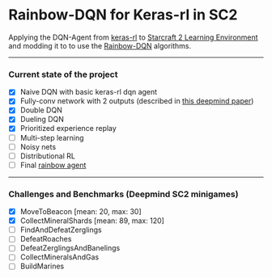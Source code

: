 # Rainbow-DQN for Keras-rl in SC2

Applying the DQN-Agent from [keras-rl](https://github.com/keras-rl/keras-rl) to [Starcraft 2 Learning Environment](https://github.com/deepmind/pysc2) 
and modding it to to use the [Rainbow-DQN](https://arxiv.org/abs/1710.02298) algorithms.

---
### Current state of the project

- [x] Naive DQN with basic keras-rl dqn agent
- [x] Fully-conv network with 2 outputs (described in [this deepmind paper](https://deepmind.com/documents/110/sc2le.pdf))
- [x] Double DQN
- [x] Dueling DQN
- [x] Prioritized experience replay
- [ ] Multi-step learning
- [ ] Noisy nets
- [ ] Distributional RL
- [ ] Final [rainbow agent](https://arxiv.org/pdf/1710.02298.pdf)

--- 
### Challenges and Benchmarks (Deepmind SC2 minigames)

- [x] MoveToBeacon [mean: 20, max: 30]
- [x] CollectMineralShards [mean: 89, max: 120]
- [ ] FindAndDefeatZerglings
- [ ] DefeatRoaches
- [ ] DefeatZerglingsAndBanelings
- [ ] CollectMineralsAndGas
- [ ] BuildMarines
